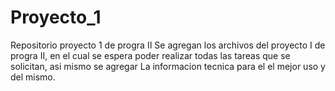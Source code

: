 # Proyecto_1
Repositorio proyecto 1 de progra II 
Se agregan los archivos del proyecto I de progra II, en el cual se espera poder realizar todas las tareas que se solicitan, asi mismo se agregar 
La informacion tecnica para el el mejor uso y del mismo.
